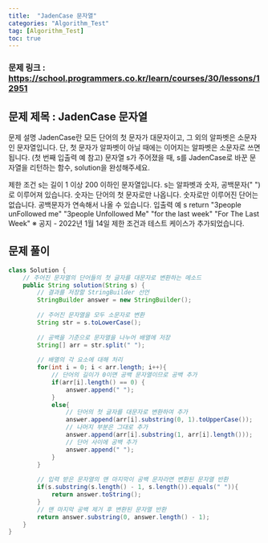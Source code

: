 ```yaml
---
title:  "JadenCase 문자열"
categories: "Algorithm_Test"
tag: [Algorithm_Test]
toc: true
---
```


### 문제 링크 : https://school.programmers.co.kr/learn/courses/30/lessons/12951

## 문제 제목 : JadenCase 문자열

문제 설명
JadenCase란 모든 단어의 첫 문자가 대문자이고, 그 외의 알파벳은 소문자인 문자열입니다. 단, 첫 문자가 알파벳이 아닐 때에는 이어지는 알파벳은 소문자로 쓰면 됩니다. (첫 번째 입출력 예 참고)
문자열 s가 주어졌을 때, s를 JadenCase로 바꾼 문자열을 리턴하는 함수, solution을 완성해주세요.

제한 조건
s는 길이 1 이상 200 이하인 문자열입니다.
s는 알파벳과 숫자, 공백문자(" ")로 이루어져 있습니다.
숫자는 단어의 첫 문자로만 나옵니다.
숫자로만 이루어진 단어는 없습니다.
공백문자가 연속해서 나올 수 있습니다.
입출력 예
s	return
"3people unFollowed me"	"3people Unfollowed Me"
"for the last week"	"For The Last Week"
※ 공지 - 2022년 1월 14일 제한 조건과 테스트 케이스가 추가되었습니다.

## 문제 풀이
```java
class Solution {
    // 주어진 문자열의 단어들의 첫 글자를 대문자로 변환하는 메소드
    public String solution(String s) {
        // 결과를 저장할 StringBuilder 선언
        StringBuilder answer = new StringBuilder();
        
        // 주어진 문자열을 모두 소문자로 변환
        String str = s.toLowerCase();
        
        // 공백을 기준으로 문자열을 나누어 배열에 저장
        String[] arr = str.split(" ");
        
        // 배열의 각 요소에 대해 처리
        for(int i = 0; i < arr.length; i++){
            // 단어의 길이가 0이면 공백 문자열이므로 공백 추가
            if(arr[i].length() == 0) {
                answer.append(" ");
            }
            else{
                // 단어의 첫 글자를 대문자로 변환하여 추가
                answer.append(arr[i].substring(0, 1).toUpperCase());
                // 나머지 부분은 그대로 추가
                answer.append(arr[i].substring(1, arr[i].length()));
                // 단어 사이에 공백 추가
                answer.append(" ");
            }
        }
        
        // 입력 받은 문자열의 맨 마지막이 공백 문자라면 변환된 문자열 반환
        if(s.substring(s.length() - 1, s.length()).equals(" ")){
            return answer.toString();
        }
        // 맨 마지막 공백 제거 후 변환된 문자열 반환
        return answer.substring(0, answer.length() - 1);
    }
}
```